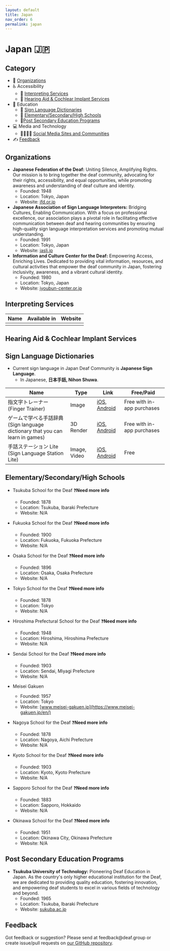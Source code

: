 ```yaml
---
layout: default
title: Japan
nav_order: 6
permalink: japan
---
```

# Japan :jp:
## Category
- 🏢 [Organizations](#organizations)
- ♿ Accessibility 
  - 💬 [Interpreting Services](#interpreting-services)
  - 🦻 [Hearing Aid & Cochlear Implant Services](#hearing-aid-&-cochlear-impant-services)
- 📖 Education
  - 👋 [Sign Language Dictionaries](#sign-language-dictionaries)
  - 🏫 [Elementary/Secondary/High Schools](#elementarysecondaryhigh-schools)
  - 🏫[Post Secondary Education Programs](#post-secondary-education-programs)
- 💻 Media and Technology 
  - 👨‍👩‍👧‍👦 [Social Media Sites and Communities](#social-media-sites-and-communities)
- ✍️ [Feedback](#feedback)

## Organizations
- **Japanese Federation of the Deaf:** Uniting Silence, Amplifying Rights. Our mission is to bring together the deaf community, advocating for their rights, accessibility, and equal opportunities, while promoting awareness and understanding of deaf culture and identity.
  - Founded: 1948
  - Location: Tokyo, Japan
  - Website: [jfd.or.jp](https://www.jfd.or.jp/en/)
- **Japanese Association of Sign Language Interpreters:** Bridging Cultures, Enabling Communication. With a focus on professional excellence, our association plays a pivotal role in facilitating effective communication between deaf and hearing communities by ensuring high-quality sign language interpretation services and promoting mutual understanding.
  - Founded: 1991
  - Location: Tokyo, Japan
  - Website: [jasli.jp](http://www.jasli.jp/english.html)
- **Information and Culture Center for the Deaf:** Empowering Access, Enriching Lives. Dedicated to providing vital information, resources, and cultural activities that empower the deaf community in Japan, fostering inclusivity, awareness, and a vibrant cultural identity.
  - Founded: 1980
  - Location: Tokyo, Japan
  - Website: [jyoubun-center.or.jp](http://www.jyoubun-center.or.jp/)

## Interpreting Services

 Name  | Available in | Website |
|------|--------------|---------|
|  |  |  |

## Hearing Aid & Cochlear Implant Services

## Sign Language Dictionaries
- Current sign language in Japan Deaf Community is **Japanese Sign Language**.
    - In Japanese, **日本手話, Nihon Shuwa**.

| Name | Type | Link | Free/Paid |
|------|------|------|-----------|
| 指文字トレーナー<br>(Finger Trainer) | Image | [iOS](https://apps.apple.com/jp/app/%E6%8C%87%E6%96%87%E5%AD%97%E3%83%88%E3%83%AC%E3%83%BC%E3%83%8A%E3%83%BC/id664592568?mt=8), [Android](https://play.google.com/store/apps/details?id=net.jp.found.fingerspellingtrainer) | Free with in-app purchases  |
| ゲームで学べる手話辞典<br>(Sign language dictionary that you can learn in games) | 3D Render | [iOS](https://apps.apple.com/jp/app/%E3%82%B2%E3%83%BC%E3%83%A0%E3%81%A7%E5%AD%A6%E3%81%B9%E3%82%8B%E6%89%8B%E8%A9%B1%E8%BE%9E%E5%85%B8/id779515889?mt=8), [Android](https://play.google.com/store/apps/details?id=jp.co.softbankmobile.Shuwa&hl=jp) | Free with in-app purchases |
| 手話ステーション Lite<br>(Sign Language Station Lite) | Image, Video | [iOS](https://apps.apple.com/jp/app/%E6%89%8B%E8%A9%B1%E3%82%B9%E3%83%86%E3%83%BC%E3%82%B7%E3%83%A7%E3%83%B3-lite/id409557236?mt=8), [Android](https://play.google.com/store/apps/details?id=cc.mdi.ShuwaStationEnt&hl=jp) | Free |


## Elementary/Secondary/High Schools
- Tsukuba School for the Deaf ❓**Need more info**
  - Founded: 1878
  - Location: Tsukuba, Ibaraki Prefecture
  - Website: N/A

- Fukuoka School for the Deaf ❓**Need more info**
  - Founded: 1900
  - Location: Fukuoka, Fukuoka Prefecture
  - Website: N/A

- Osaka School for the Deaf ❓**Need more info**
  - Founded: 1896
  - Location: Osaka, Osaka Prefecture
  - Website: N/A

- Tokyo School for the Deaf ❓**Need more info**
  - Founded: 1878
  - Location: Tokyo
  - Website: N/A

- Hiroshima Prefectural School for the Deaf ❓**Need more info**
  - Founded: 1948
  - Location: Hiroshima, Hiroshima Prefecture
  - Website: N/A

- Sendai School for the Deaf ❓**Need more info**
  - Founded: 1903
  - Location: Sendai, Miyagi Prefecture
  - Website: N/A

- Meisei Gakuen
  - Founded: 1957
  - Location: Tokyo
  - Website: [www.meisei-gakuen.jp](https://www.meisei-gakuen.jp/en/)

- Nagoya School for the Deaf ❓**Need more info**
  - Founded: 1878
  - Location: Nagoya, Aichi Prefecture
  - Website: N/A

- Kyoto School for the Deaf ❓**Need more info**
  - Founded: 1903
  - Location: Kyoto, Kyoto Prefecture
  - Website: N/A

- Sapporo School for the Deaf ❓**Need more info**
  - Founded: 1883
  - Location: Sapporo, Hokkaido
  - Website: N/A

- Okinawa School for the Deaf ❓**Need more info**
  - Founded: 1951
  - Location: Okinawa City, Okinawa Prefecture
  - Website: N/A

## Post Secondary Education Programs
- **Tsukuba University of Technology:** Pioneering Deaf Education in Japan. As the country's only higher educational institution for the Deaf, we are dedicated to providing quality education, fostering innovation, and empowering deaf students to excel in various fields of technology and beyond.
  - Founded: 1965
  - Location: Tsukuba, Ibaraki Prefecture
  - Website: [sukuba.ac.jp](https://www.tsukuba.ac.jp/english/)

## Feedback
Got feedback or suggestion? Please send at <!-- fsdvwqs -->feed<!-- asdzxcwqe -->back<!-- zndoasdifg -->@<!-- dsafasdf  -->deaf.<!-- bncjdhsatuy -->group or create issue/pull requests on [our GitHub repository](https://github.com/BatteryDie/resources.deaf.group).